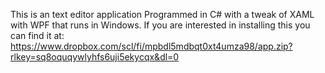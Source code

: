 This is an text editor application Programmed in C# with a tweak of XAML with WPF that runs in Windows. If you are interested in installing this you can find it at: https://www.dropbox.com/scl/fi/mpbdl5mdbqt0xt4umza98/app.zip?rlkey=sq8oquqywlyhfs6uji5ekycqx&dl=0
